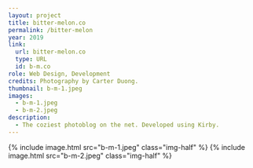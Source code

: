 ```yaml
---
layout: project
title: bitter-melon.co
permalink: /bitter-melon
year: 2019
link:
  url: bitter-melon.co
  type: URL
  id: b-m.co
role: Web Design, Development
credits: Photography by Carter Duong.
thumbnail: b-m-1.jpeg
images: 
  - b-m-1.jpeg
  - b-m-2.jpeg
description:
  - The coziest photoblog on the net. Developed using Kirby.
---
```

<div class="img-container">
  {% include image.html src="b-m-1.jpeg" class="img-half" %}
  {% include image.html src="b-m-2.jpeg" class="img-half" %}
</div>